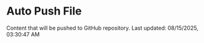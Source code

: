 # Auto Push File

Content that will be pushed to GitHub repository.
Last updated: 08/15/2025, 03:30:47 AM